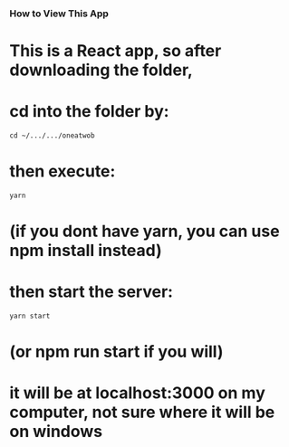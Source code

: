 ### How to View This App

# This is a React app, so after downloading the folder,
# cd into the folder by:
`cd ~/.../.../oneatwob`
# then execute:
`yarn`
# (if you dont have yarn, you can use npm install instead)
# then start the server:
`yarn start`
# (or npm run start if you will)
# it will be at localhost:3000 on my computer, not sure where it will be on windows
